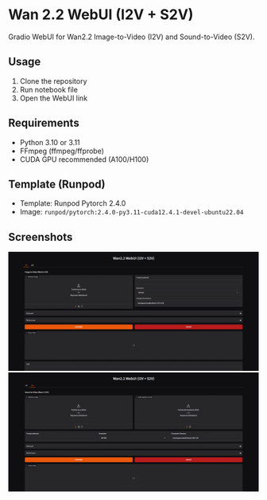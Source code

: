 # Wan 2.2 WebUI (I2V + S2V)

Gradio WebUI for Wan2.2 Image-to-Video (I2V) and Sound-to-Video (S2V).

## Usage
1. Clone the repository
1. Run notebook file
2. Open the WebUI link

## Requirements
- Python 3.10 or 3.11
- FFmpeg (ffmpeg/ffprobe)
- CUDA GPU recommended (A100/H100)

## Template (Runpod)

- Template: Runpod Pytorch 2.4.0
- Image: `runpod/pytorch:2.4.0-py3.11-cuda12.4.1-devel-ubuntu22.04`

## Screenshots

![Wan I2V](screenshot-1.png)
![Wan S2V](screenshot-2.png)
